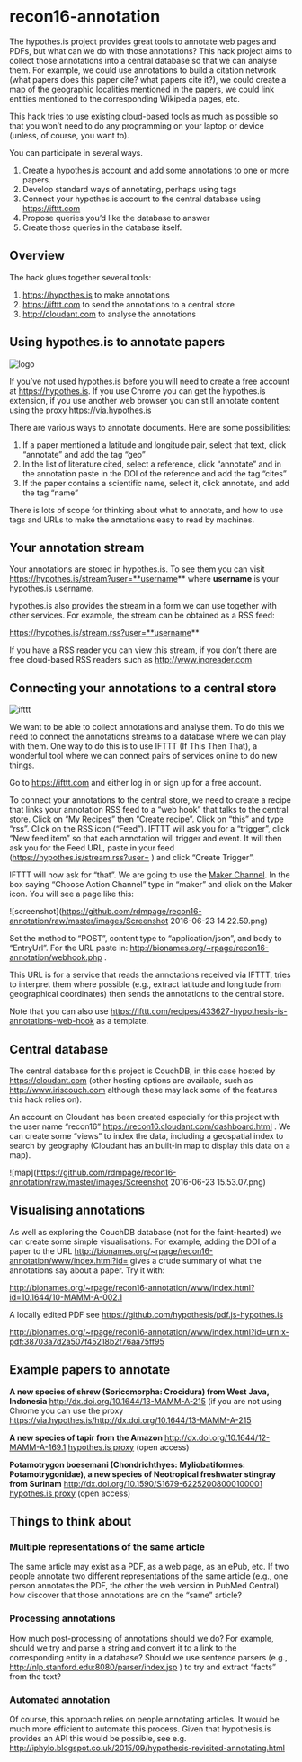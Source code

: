 # recon16-annotation

The hypothes.is project provides great tools to annotate web pages and PDFs, but what can we do with those annotations? This hack project aims to collect those annotations into a central database so that we can analyse them. For example, we could use annotations to build a citation network (what papers does this paper cite? what papers cite it?), we could create a map of the geographic localities mentioned in the papers, we could link entities mentioned to the corresponding Wikipedia pages, etc.

This hack tries to use existing cloud-based tools as much as possible so that you won’t need to do any programming on your laptop or device (unless, of course, you want to). 

You can participate in several ways.

1. Create a hypothes.is account and add some annotations to one or more papers.
2. Develop standard ways of annotating, perhaps using tags
3. Connect your hypothes.is account to the central database using https://ifttt.com
4. Propose queries you’d like the database to answer
5. Create those queries in the database itself.

## Overview

The hack glues together several tools:

1. https://hypothes.is to make annotations
2. https://ifttt.com to send the annotations to a central store
3. http://cloudant.com to analyse the annotations


## Using hypothes.is to annotate papers

![logo](https://github.com/rdmpage/recon16-annotation/raw/master/images/7iUlfzBp.jpg)

If you’ve not used hypothes.is before you will need to create a free account at https://hypothes.is. If you use Chrome you can get the hypothes.is extension, if you use another web browser you can still annotate content using the proxy https://via.hypothes.is

There are various ways to annotate documents. Here are some possibilities:

1. If a paper mentioned a latitude and longitude pair, select that text, click “annotate” and add the tag “geo”
2. In the list of literature cited, select a reference, click “annotate” and in the annotation paste in the DOI of the reference and add the tag “cites”
3. If the paper contains a scientific name, select it, click annotate, and add the tag “name”

There is lots of scope for thinking about what to annotate, and how to use tags and URLs to make the annotations easy to read by machines.

## Your annotation stream

Your annotations are stored in hypothes.is. To see them you can visit https://hypothes.is/stream?user=**username** where **username** is your hypothes.is username.

hypothes.is also provides the stream in a form we can use together with other services. For example, the stream can be obtained as a RSS feed:

https://hypothes.is/stream.rss?user=**username**

If you have a RSS reader you can view this stream, if you don’t there are free cloud-based RSS readers such as http://www.inoreader.com

## Connecting your annotations to a central store

![ifttt](https://github.com/rdmpage/recon16-annotation/raw/master/images/sC-uTVdd.png)

We want to be able to collect annotations and analyse them. To do this we need to connect the annotations streams to a database where we can play with them. One way to do this is to use IFTTT (If This Then That), a wonderful tool where we can connect pairs of services online to do new things.

Go to https://ifttt.com and either log in or sign up for a free account.

To connect your annotations to the central store, we need to create a recipe that links your annotation RSS feed to a “web hook” that talks to the central store. Click on “My Recipes” then “Create recipe”. Click on “this” and type “rss”. Click on the RSS icon (“Feed”). IFTTT will ask you for a “trigger”, click “New feed item” so that each annotation will trigger and event. It will then ask you for the Feed URL, paste in your feed (https://hypothes.is/stream.rss?user=<username> ) and click “Create Trigger”.

IFTTT will now ask for “that”. We are going to use the [Maker Channel](http://blog.ifttt.com/post/121786069098/introducing-the-maker-channel). In the box saying “Choose Action Channel” type in “maker” and click on the Maker icon. You will see a page like this: 

![screenshot](https://github.com/rdmpage/recon16-annotation/raw/master/images/Screenshot 2016-06-23 14.22.59.png)

Set the method to “POST”, content type to “application/json”, and body to “EntryUrl”. For the URL paste in: http://bionames.org/~rpage/recon16-annotation/webhook.php . 

This URL is for a service that reads the annotations received via IFTTT, tries to interpret them where possible (e.g., extract latitude and longitude from geographical coordinates) then sends the annotations to the central store.

Note that you can also use https://ifttt.com/recipes/433627-hypothesis-is-annotations-web-hook as a template.

## Central database

The central database for this project is CouchDB, in this case hosted by https://cloudant.com (other hosting options are available, such as http://www.iriscouch.com although these may lack some of the features this hack relies on).

An account on Cloudant has been created especially for this project with the user name “recon16” https://recon16.cloudant.com/dashboard.html . We can create some “views”  to index the data, including a geospatial index to search by geography (Cloudant has an built-in map to display this data on a map).

![map](https://github.com/rdmpage/recon16-annotation/raw/master/images/Screenshot 2016-06-23 15.53.07.png)

## Visualising annotations

As well as exploring the CouchDB database (not for the faint-hearted) we can create some simple visualisations. For example, adding the DOI of a paper to the URL http://bionames.org/~rpage/recon16-annotation/www/index.html?id= gives a crude summary of what the annotations say about a paper. Try it with:

http://bionames.org/~rpage/recon16-annotation/www/index.html?id=10.1644/10-MAMM-A-002.1

A locally edited PDF see https://github.com/hypothesis/pdf.js-hypothes.is 

http://bionames.org/~rpage/recon16-annotation/www/index.html?id=urn:x-pdf:38703a7d2a507f45218b2f76aa75ff95

## Example papers to annotate

**A new species of shrew (Soricomorpha: Crocidura) from West Java, Indonesia** http://dx.doi.org/10.1644/13-MAMM-A-215 (if you are not using Chrome you can use the proxy https://via.hypothes.is/http://dx.doi.org/10.1644/13-MAMM-A-215

**A new species of tapir from the Amazon** http://dx.doi.org/10.1644/12-MAMM-A-169.1 [hypothes.is proxy](https://via.hypothes.is/http://dx.doi.org/10.1644/12-MAMM-A-169.1) (open access)

**Potamotrygon boesemani (Chondrichthyes: Myliobatiformes: Potamotrygonidae), a new species of Neotropical freshwater stingray from Surinam** http://dx.doi.org/10.1590/S1679-62252008000100001 [hypothes.is proxy](https://via.hypothes.is/http://dx.doi.org/10.1590/S1679-62252008000100001) (open access)


## Things to think about

### Multiple representations of the same article
The same article may exist as a PDF, as a web page, as an ePub, etc. If two people annotate two different representations of the same article (e.g., one person annotates the PDF, the other the web version in PubMed Central) how discover that those annotations are on the “same” article?

### Processing annotations
How much post-processing of annotations should we do? For example, should we try and parse a string and convert it to a link to the corresponding entity in a database? Should we use sentence parsers (e.g., http://nlp.stanford.edu:8080/parser/index.jsp ) to try and extract “facts” from the text?

### Automated annotation
Of course, this approach relies on people annotating articles. It would be much more efficient to automate this process. Given that hypothesis.is provides an API this would be possible, see e.g. http://iphylo.blogspot.co.uk/2015/09/hypothesis-revisited-annotating.html

